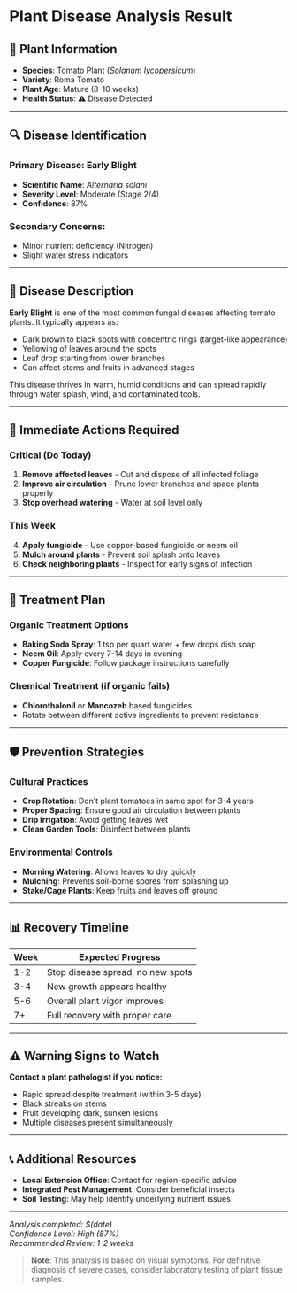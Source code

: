 # Plant Disease Analysis Result

## 🌱 Plant Information
- **Species**: Tomato Plant (*Solanum lycopersicum*)
- **Variety**: Roma Tomato
- **Plant Age**: Mature (8-10 weeks)
- **Health Status**: ⚠️ Disease Detected

---

## 🔍 Disease Identification

### **Primary Disease: Early Blight**
- **Scientific Name**: *Alternaria solani*
- **Severity Level**: Moderate (Stage 2/4)
- **Confidence**: 87%

### **Secondary Concerns**: 
- Minor nutrient deficiency (Nitrogen)
- Slight water stress indicators

---

## 📝 Disease Description

**Early Blight** is one of the most common fungal diseases affecting tomato plants. It typically appears as:

- Dark brown to black spots with concentric rings (target-like appearance)
- Yellowing of leaves around the spots
- Leaf drop starting from lower branches
- Can affect stems and fruits in advanced stages

This disease thrives in warm, humid conditions and can spread rapidly through water splash, wind, and contaminated tools.

---

## 🚨 Immediate Actions Required

### **Critical (Do Today)**
1. **Remove affected leaves** - Cut and dispose of all infected foliage
2. **Improve air circulation** - Prune lower branches and space plants properly
3. **Stop overhead watering** - Water at soil level only

### **This Week**
4. **Apply fungicide** - Use copper-based fungicide or neem oil
5. **Mulch around plants** - Prevent soil splash onto leaves
6. **Check neighboring plants** - Inspect for early signs of infection

---

## 💊 Treatment Plan

### **Organic Treatment Options**
- **Baking Soda Spray**: 1 tsp per quart water + few drops dish soap
- **Neem Oil**: Apply every 7-14 days in evening
- **Copper Fungicide**: Follow package instructions carefully

### **Chemical Treatment** (if organic fails)
- **Chlorothalonil** or **Mancozeb** based fungicides
- Rotate between different active ingredients to prevent resistance

---

## 🛡️ Prevention Strategies

### **Cultural Practices**
- **Crop Rotation**: Don't plant tomatoes in same spot for 3-4 years
- **Proper Spacing**: Ensure good air circulation between plants
- **Drip Irrigation**: Avoid getting leaves wet
- **Clean Garden Tools**: Disinfect between plants

### **Environmental Controls**
- **Morning Watering**: Allows leaves to dry quickly
- **Mulching**: Prevents soil-borne spores from splashing up
- **Stake/Cage Plants**: Keep fruits and leaves off ground

---

## 📊 Recovery Timeline

| Week | Expected Progress |
|------|------------------|
| 1-2  | Stop disease spread, no new spots |
| 3-4  | New growth appears healthy |
| 5-6  | Overall plant vigor improves |
| 7+   | Full recovery with proper care |

---

## ⚠️ Warning Signs to Watch

**Contact a plant pathologist if you notice:**
- Rapid spread despite treatment (within 3-5 days)
- Black streaks on stems
- Fruit developing dark, sunken lesions
- Multiple diseases present simultaneously

---

## 📞 Additional Resources

- **Local Extension Office**: Contact for region-specific advice
- **Integrated Pest Management**: Consider beneficial insects
- **Soil Testing**: May help identify underlying nutrient issues

---

*Analysis completed: $(date)*  
*Confidence Level: High (87%)*  
*Recommended Review: 1-2 weeks*

> **Note**: This analysis is based on visual symptoms. For definitive diagnosis of severe cases, consider laboratory testing of plant tissue samples.